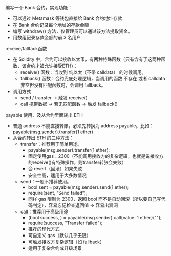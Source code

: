 
编写一个 Bank 合约，实现功能：
- 可以通过 Metamask 等钱包直接给 Bank 合约地址存款
- 在 Bank 合约记录每个地址的存款金额
- 编写 withdraw() 方法，仅管理员可以通过该方法提取资金。
- 用数组记录存款金额的前 3 名用户

receive/fallfack函数
- 在 Solidity 中，合约可以接收以太币，有两种特殊函数（只有含有了这两种函数，该合约才被允许接受ETH）：
    - receive() 函数：当收到 纯以太（不带 calldata） 的时候调用。
    - fallback() 函数：合约兜底处理逻辑，当调用的函数 不存在 或者 calldata 非空但没有匹配函数时，会调用 fallback。
- 调用方式
    - send / transfer -> 触发 receive()
    - call 携带数据 -> 若无匹配函数 -> 触发 fallback()

payable 使用、及从合约里面转出 ETH
- 普通 address 不能直接转账，必须先转换为 address payable。比如：payable(msg.sender).transfer(1 ether)
- 从合约转出 ETH 的三种方法：
    - transfer：推荐用于简单用途。
        - payable(msg.sender).transfer(1 ether);
        - 固定使用gas：2300（不能调用接收方的复杂逻辑，也就是说接收方的receive()有特殊操作，则transfer转张会失败）
        - 会 revert（回滚）如果失败
        - 安全性高，适用于大多数情况
    - send：一般不推荐使用。
        - bool sent = payable(msg.sender).send(1 ether);
        - require(sent, "Send failed");
        - 同样 gas 限制为 2300，返回 bool 而不是自动回滚（所以要自己写代码判定），容易忘记检查返回值 ⇒ 容易出漏洞
    - call：推荐用于高级用途
        - (bool success, ) = payable(msg.sender).call{value: 1 ether}("");
        - require(success, "Transfer failed");
        - 推荐的现代方式
        - 可自定义 gas（默认几乎无限）
        - 可触发接收方复杂逻辑（如 fallback）
        - 适用于复杂合约或升级场景



